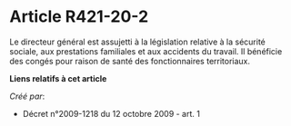 # Article R421-20-2

Le directeur général est assujetti à la législation relative à la sécurité sociale, aux prestations familiales et aux
accidents du travail. Il bénéficie des congés pour raison de santé des fonctionnaires territoriaux.

**Liens relatifs à cet article**

_Créé par_:

  - Décret n°2009-1218 du 12 octobre 2009 - art. 1
